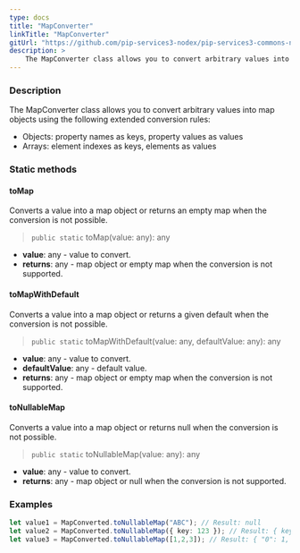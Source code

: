 ```yaml
---
type: docs
title: "MapConverter"
linkTitle: "MapConverter"
gitUrl: "https://github.com/pip-services3-nodex/pip-services3-commons-nodex"
description: > 
    The MapConverter class allows you to convert arbitrary values into map objects using extended conversion rules.
---
```


### Description
The MapConverter class allows you to convert arbitrary values into map objects using the following extended conversion rules:

- Objects: property names as keys, property values as values   
- Arrays: element indexes as keys, elements as values

### Static methods

#### toMap
Converts a value into a map object or returns an empty map when the conversion is not possible.

> `public static` toMap(value: any): any

- **value**: any - value to convert.
- **returns**: any - map object or empty map when the conversion is not supported.

#### toMapWithDefault
Converts a value into a map object or returns a given default when the conversion is not possible.

> `public static` toMapWithDefault(value: any, defaultValue: any): any

- **value**: any - value to convert.
- **defaultValue**: any - default value.
- **returns**: any - map object or empty map when the conversion is not supported.

#### toNullableMap
Converts a value into a map object or returns null when the conversion is not possible.

> `public static` toNullableMap(value: any): any

- **value**: any - value to convert.
- **returns**: any - map object or null when the conversion is not supported.


### Examples

```typescript
let value1 = MapConverted.toNullableMap("ABC"); // Result: null
let value2 = MapConverted.toNullableMap({ key: 123 }); // Result: { key: 123 }
let value3 = MapConverted.toNullableMap([1,2,3]); // Result: { "0": 1, "1": 2, "2": 3 }

```
